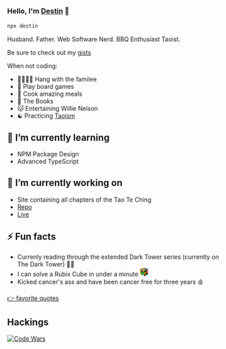 ### Hello, I'm [Destin](https://destin.io) 👋

```sh
npx destin
```

Husband. Father. Web Software Nerd. BBQ Enthusiast Taoist.

Be sure to check out my [gists](https://gist.github.com/destinio)

When not coding:
- 👨‍👩‍👦‍👦 Hang with the familee
- 🎲 Play board games
- 🍝 Cook amazing meals
- 📖 The Books
- 🐱 Entertaining Willie Nelson
- ☯️ Practicing [Taoism](https://en.wikipedia.org/wiki/Taoism)

## 🌱 I’m currently learning
- NPM Package Design
- Advanced TypeScript

## 🔭 I’m currently working on
- Site containing all chapters of the Tao Te Ching
- [Repo](https://github.com/destinio/Tao)
- [Live](https://tao.destin.io/)

## ⚡️ Fun facts
- Currenly reading through the extended Dark Tower series (currently on The Dark Tower) 🤰🏿
- I can solve a Rubix Cube in under a minute <img src='/cube.png' height='20px' alt='Rubix Cube Image' />
- Kicked cancer's ass and have been cancer free for three years 🩸

[👉 favorite quotes](https://github.com/destinio/quotes)

## Hackings

<a href="https://www.codewars.com/users/destinio" rel="Code Wars">![Code Wars](https://www.codewars.com/users/destinio/badges/small)</a>
